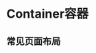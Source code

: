 <script lang='ts' setup>
    import demo from './demo.vue'
    import demo1 from './demo1.vue'
    import demo2 from './demo2.vue'
    import demo3 from './demo3.vue'
    import demo4 from './demo4.vue'
</script>

# Container容器

## 常见页面布局

<Preview comp-Name='Container' demo-name='demo'>
    <demo/>
</Preview>

<Preview comp-Name='Container' demo-name='demo1'>
    <demo1/>
</Preview>

<Preview comp-Name='Container' demo-name='demo2'>
    <demo2/>
</Preview>

<Preview comp-Name='Container' demo-name='demo3'>
    <demo3/>
</Preview>

<Preview comp-Name='Container' demo-name='demo4'>
    <demo4/>
</Preview>